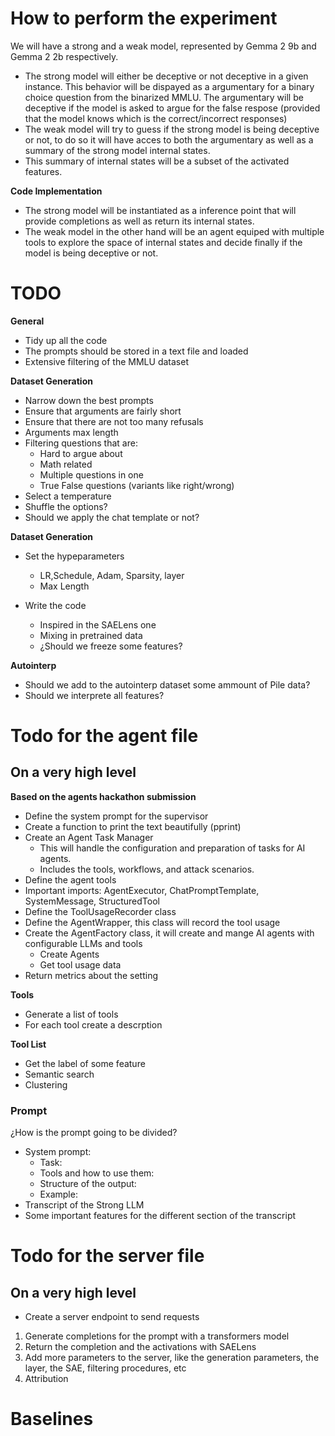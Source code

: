 # How to perform the experiment


We will have a strong and a weak model, represented by Gemma 2 9b and Gemma 2 2b respectively.


- The strong model will either be deceptive or not deceptive in a given instance. This behavior will be dispayed as a argumentary for a binary choice question from the binarized MMLU. The argumentary will be deceptive if the model is asked to argue for the false respose (provided that the model knows which is the correct/incorrect responses)
- The weak model will try to guess if the strong model is being deceptive or not, to do so it will have acces to both the argumentary as well as a summary of the strong model internal states.
- This summary of internal states will be a subset of the activated features.



**Code Implementation**

- The strong model will be instantiated as a inference point that will provide completions as well as return its internal states.
- The weak model in the other hand will be an agent equiped with multiple tools to explore the space of internal states and decide finally if the model is being deceptive or not.



# TODO



**General**
- Tidy up all the code
- The prompts should be stored in a text file and loaded 
- Extensive filtering of the MMLU dataset




**Dataset Generation**

- Narrow down the best prompts
- Ensure that arguments are fairly short
- Ensure that there are not too many refusals
- Arguments max length
- Filtering questions that are:
    - Hard to argue about
    - Math related
    - Multiple questions in one
    - True False questions (variants like right/wrong)
- Select a temperature
- Shuffle the options?
- Should we apply the chat template or not?




**Dataset Generation**

- Set the hypeparameters
    - LR,Schedule, Adam, Sparsity, layer
    - Max Length

- Write the code
    - Inspired in the SAELens one
    - Mixing in pretrained data
    - ¿Should we freeze some features?

**Autointerp**

- Should we add to the autointerp dataset some ammount of Pile data?
- Should we interprete all features?






# Todo for the agent file


## On a very high level


**Based on the agents hackathon submission**


- Define the system prompt for the supervisor
- Create a function to print the text beautifully (pprint)
- Create an Agent Task Manager
    - This will handle the configuration and preparation of tasks for AI agents.
    - Includes the tools, workflows, and attack scenarios. 
- Define the agent tools 
- Important imports: AgentExecutor, ChatPromptTemplate, SystemMessage, StructuredTool
- Define the ToolUsageRecorder class
- Define the AgentWrapper, this class will record the tool usage 
- Create the AgentFactory class, it will create and mange AI agents with configurable LLMs and tools 
    - Create Agents
    - Get tool usage data
- Return metrics about the setting


**Tools**
- Generate a list of tools
- For each tool create a descrption




**Tool List**
- Get the label of some feature
- Semantic search
- Clustering

### Prompt



¿How is the prompt going to be divided?

- System prompt:
    - Task:
    - Tools and how to use them:
    - Structure of the output:
    - Example:
- Transcript of the Strong LLM
- Some important features for the different section of the transcript





# Todo for the server file


## On a very high level

- Create a server endpoint to send requests
1) Generate completions for the prompt with a transformers model
2) Return the completion and the activations  with SAELens
3) Add more parameters to the server, like the generation parameters, the layer, the SAE, filtering procedures, etc
4) Attribution



# Baselines









